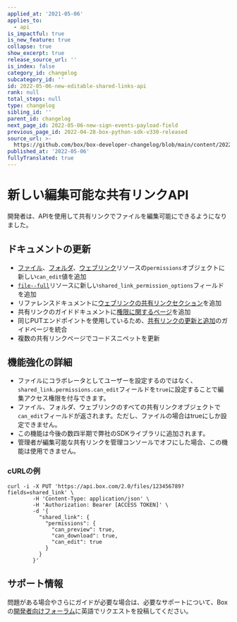 ```yaml
---
applied_at: '2021-05-06'
applies_to:
  - api
is_impactful: true
is_new_feature: true
collapse: true
show_excerpt: true
release_source_url: ''
is_index: false
category_id: changelog
subcategory_id: ''
id: 2022-05-06-new-editable-shared-links-api
rank: null
total_steps: null
type: changelog
sibling_id: ''
parent_id: changelog
next_page_id: 2022-05-06-new-sign-events-payload-field
previous_page_id: 2022-04-28-box-python-sdk-v330-released
source_url: >-
  https://github.com/box/box-developer-changelog/blob/main/content/2022/05-06-new-editable-shared-links-api.md
published_at: '2022-05-06'
fullyTranslated: true
---
```

# 新しい編集可能な共有リンクAPI

開発者は、APIを使用して共有リンクでファイルを編集可能にできるようになりました。

<!-- more -->

## ドキュメントの更新

* [ファイル][3]、[フォルダ][2]、[ウェブリンク][5]リソースの`permissions`オブジェクトに新しい`can_edit`値を追加
* [`file--full`][4]リソースに新しい`shared_link_permission_options`フィールドを追加
* リファレンスドキュメントに[ウェブリンクの共有リンクセクション][6]を追加
* 共有リンクのガイドドキュメントに[権限に関するページ][7]を追加
* 同じPUTエンドポイントを使用しているため、[共有リンクの更新と追加][8]のガイドページを統合
* 複数の共有リンクページでコードスニペットを更新

## 機能強化の詳細

* ファイルにコラボレータとしてユーザーを設定するのではなく、`shared_link.permissions.can_edit`フィールドを`true`に設定することで編集アクセス権限を付与できます。
* ファイル、フォルダ、ウェブリンクのすべての共有リンクオブジェクトで`can_edit`フィールドが返されます。ただし、ファイルの場合はtrueにしか設定できません。
* この機能は今後の数四半期で弊社のSDKライブラリに追加されます。
* 管理者が編集可能な共有リンクを管理コンソールでオフにした場合、この機能は使用できません。

### cURLの例

```curl
curl -i -X PUT 'https://api.box.com/2.0/files/123456789?fields=shared_link' \
        -H 'Content-Type: application/json' \
        -H 'Authorization: Bearer [ACCESS TOKEN]' \
        -d '{
          "shared_link": {
            "permissions": {
              "can_preview": true,
              "can_download": true,
              "can_edit": true
            }
          }
        }'
```

## サポート情報

問題がある場合やさらにガイドが必要な場合は、必要なサポートについて、Boxの[開発者向けフォーラム][1]に英語でリクエストを投稿してください。

[1]: https://support.box.com/hc/en-us/community/topics/360001932973-Platform-and-Developer-Forum

[2]: r://folder--full#param-shared_link-permissions

[3]: r://file--full#param-shared_link-permissions

[4]: r://file--full/#param-shared_link_permission_options

[5]: r://web-link/#param-shared_link-permissions

[6]: e://get-shared-items--web-links

[7]: g://shared-links/permissions

[8]: g://shared-links/create-or-update

